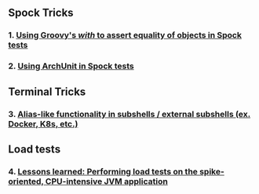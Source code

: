 ## Spock Tricks

### 1. [Using Groovy's *with* to assert equality of objects in Spock tests](/content/spock_use_with_assert.html)
### 2. [Using ArchUnit in Spock tests](/content/spock_with_archunit.html)

## Terminal Tricks
### 3. [Alias-like functionality in subshells / external subshells (ex. Docker, K8s, etc.)](/content/kind_of_aliases_in_subshell.html)

## Load tests
### 4. [Lessons learned: Performing load tests on the spike-oriented, CPU-intensive JVM application](/content/hpa_problems_heavy_traffic.html)
